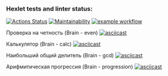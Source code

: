 ### Hexlet tests and linter status:
[![Actions Status](https://github.com/yAmsky1/python-project-lvl1/workflows/hexlet-check/badge.svg)](https://github.com/yAmsky1/python-project-lvl1/actions)
[![Maintainability](https://api.codeclimate.com/v1/badges/a99a88d28ad37a79dbf6/maintainability)](https://codeclimate.com/github/yAmsky1/python-project-lvl1/maintainability)
[![example workflow](https://github.com/yamsky1/python-project-lvl1/actions/workflows/linter/badge.svg)](https://github.com/yAmsky1/python-project-lvl1/actions/workflows/linter.yml)

Проверка на четность (Brain - even)
[![asciicast](https://asciinema.org/a/iYHunqxXLX1QNKr4lrYoWgF3k.svg)](https://asciinema.org/a/iYHunqxXLX1QNKr4lrYoWgF3k)

Калькулятор (Brain - calc)
[![asciicast](https://asciinema.org/a/XFwXISNehn053tFIxaEK7rM7y.svg)](https://asciinema.org/a/XFwXISNehn053tFIxaEK7rM7y)

Наибольший общий делитель (Brain - gcd)
[![asciicast](https://asciinema.org/a/tvknrhCMo4QLSiDbsBthCvD7L.svg)](https://asciinema.org/a/tvknrhCMo4QLSiDbsBthCvD7L)

Арифмитическая прогрессия (Brain - progression)
[![asciicast](https://asciinema.org/a/OtaSWzUDwsoYStcpsxRCN7oG2.svg)](https://asciinema.org/a/OtaSWzUDwsoYStcpsxRCN7oG2)